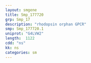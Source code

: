 ```yaml
---
layout: smgene
title: Smp_177720
grp: Smp_17
description: "rhodopsin orphan GPCR"
smp: Smp_177720.1
uniprot: "G4LVW2"
length:  1122
cdd: "ns"
kk: ns
categories: sm
---
```

